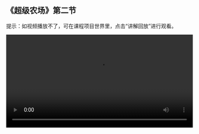 ## 《超级农场》第二节
 
提示：如视频播放不了，可在课程项目世界里，点击“讲解回放”进行观看。
 
<video width="100%" controls controlslist="nodownload nofullscreen noremoteplayback" disablePictureInPicture>
  <source src="https://api.keepwork.com/ts-storage/siteFiles/22519/raw#x1_超级农场L2.webm" type="video/webm" />
  <source src="https://api.keepwork.com/ts-storage/siteFiles/22518/raw#x1_超级农场L2.mp4" type="video/mp4" />
   
  你的浏览器不支持播放
</video>
<style>
video::-webkit-media-controls-fullscreen-button { display: none; } 
</style>

## 步骤一

在上一节课中，我们学会了如何在农场里种植水稻
这节课我们来学习如何种植苹果
首先，我们来搭建苹果模型
点击E按钮，打开工具栏
选择工具子标签下的彩色方块，选择红色
右键放置方块，搭建苹果的果实部分
然后，再次打开工具栏
选择工具子标签下的彩色栅栏，选择绿色
右键放置，搭建苹果的叶子部分
到这里，一个简单的苹果模型就搭建好啦
接着，把苹果保存为Bmax模型
按下Ctrl键，点击鼠标左键，选中苹果模型
点击保存，保存为Bmax模型，命名为apple
设置模型属性为可拖动
右键放置4个苹果到场景中
到这里，苹果模型就搭建好了
你也来试试吧



### 步骤二

在上一小节中，我们已经搭建了苹果模型
下面我们把苹果模型挂到树上吧，像这样
同学们可以尝试着自己搭建一个苹果农场哦
想象一下，在苹果农场里面，到处都是苹果树
苹果树上长满了又大又红的苹果
果农们正在采摘苹果，幸福写在每一张笑脸上
心动了么？赶紧去搭建属于你的苹果农场吧
